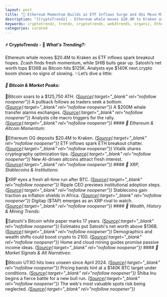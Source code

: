 ```yaml
---
layout: post
title: "🌇 Ethereum Momentum Builds as ETF Inflows Surge and OGs Move Millions"
description: "[CryptoTrendz] - Ethereum whale moves $20.4M to Kraken as ETF inflows spark breakout hopes. Zcash finds fresh momentum, while SHIB bulls gear up. Satoshi’s net worth tops $136B as Bitcoin hits $125K. Analysts eye $140K next.crypto boom shows no signs of slowing."
keywords: cryptotrendz, trendz, cryptotrends, web3trends, organic, Ethereum, Bitcoin, CEO, BTC, XRP, Altcoin, Binance, Africa, Token, Crypto
categories: curated
---
```


#### ⚡ CryptoTrendz - 📌 *What's Trending?:*

Ethereum whale moves $20.4M to Kraken as ETF inflows spark breakout hopes. Zcash finds fresh momentum, while SHIB bulls gear up. Satoshi’s net worth tops $136B as Bitcoin hits $125K. Analysts eye $140K next.crypto boom shows no signs of slowing. ✨Let’s dive a little:


#### *🔖 Bitcoin & Market Peaks:*  

🔹Bitcoin soars to a $125,750 ATH. *([Source](https://s.avyag.com/r8b7){:target="_blank" rel="nofollow noopener"})* A pullback follows as traders seek a bottom. *([Source](https://s.avyag.com/06tw){:target="_blank" rel="nofollow noopener"})* A $200M whale transfer alarms exchanges. *([Source](https://s.avyag.com/0pcw){:target="_blank" rel="nofollow noopener"})* Analysts cite macro triggers for the rally. *([Source](https://s.avyag.com/ltoj){:target="_blank" rel="nofollow noopener"})* #### *🔖 Ethereum & Altcoin Momentum:*  

🔹Ethereum OG deposits $20.4M to Kraken. *([Source](https://s.avyag.com/k349){:target="_blank" rel="nofollow noopener"})* ETF inflows spark ETH breakout chatter. *([Source](https://s.avyag.com/h4uh){:target="_blank" rel="nofollow noopener"})* Vitalik shares cryptography optimization tips. *([Source](https://s.avyag.com/5emt){:target="_blank" rel="nofollow noopener"})* New AI-driven altcoins attract fresh interest. *([Source](https://s.avyag.com/s590){:target="_blank" rel="nofollow noopener"})* #### *🔖 XRP, Stablecoins & Institutions:*  

🔹XRP eyes a fresh all-time run after BTC. *([Source](https://s.avyag.com/xxiu){:target="_blank" rel="nofollow noopener"})* Ripple CEO previews institutional adoption steps. *([Source](https://s.avyag.com/v8ic){:target="_blank" rel="nofollow noopener"})* Stablecoins gain traction as inflation shields in Africa. *([Source](https://s.avyag.com/rsj4){:target="_blank" rel="nofollow noopener"})* Digitap ($TAP) emerges as an XRP rival to watch. *([Source](https://s.avyag.com/12cz){:target="_blank" rel="nofollow noopener"})* #### *🔖 Wealth, History & Mining Trends:*  

🔹Satoshi's Bitcoin white paper marks 17 years. *([Source](https://s.avyag.com/uog0){:target="_blank" rel="nofollow noopener"})* Estimates put Satoshi's net worth above $136B. *([Source](https://s.avyag.com/q6tn){:target="_blank" rel="nofollow noopener"})* Demographics and wealth shifts could boost crypto to 2100. *([Source](https://s.avyag.com/xttk){:target="_blank" rel="nofollow noopener"})* Home and cloud mining guides promise passive income ideas. *([Source](https://s.avyag.com/ko9j){:target="_blank" rel="nofollow noopener"})* #### *🔖 Market Signals & Alt Narratives:*  

🔹Bitcoin UTXO hits lows unseen since April 2024. *([Source](https://s.avyag.com/ds8u){:target="_blank" rel="nofollow noopener"})* Pricing bands hint at a $140K BTC target under conditions. *([Source](https://s.avyag.com/1psl){:target="_blank" rel="nofollow noopener"})* Shiba Inu begins a fierce battle for a new bull run. *([Source](https://s.avyag.com/gm04){:target="_blank" rel="nofollow noopener"})* The web's most valuable spots risk being neglected. *([Source](https://s.avyag.com/2xze){:target="_blank" rel="nofollow noopener"})*